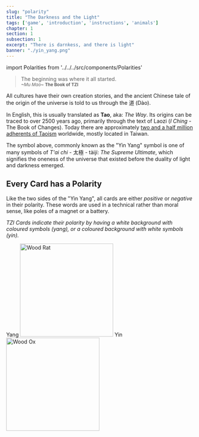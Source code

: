 ```yaml
---
slug: "polarity"
title: "The Darkness and the Light"
tags: ['game', 'introduction', 'instructions', 'animals']
chapter: 1
section: 1
subsection: 1
excerpt: "There is darnkess, and there is light"
banner: "./yin_yang.png"
---
```


import Polarities from '../../../src/components/Polarities'

<Polarities />

>The beginning was where it all started. <br /><small><em>~Mu Mao~</em> <strong>The Book of TZI</strong></small>

All cultures have their own creation stories, and the ancient Chinese tale of the origin of the universe is told to us through the 道 (Dào). 

In English, this is usually translated as **Tao**, aka: *The Way*. Its origins can be traced to over 2500 years ago, primarily through the text of Laozi (*I Ching* - The Book of Changes). Today there are approximately [two and a half million adherents of Taoism](https://www.wolframalpha.com/input/?i=taoism "Wolfram Alpha: Taoism") worldwide, mostly located in Taiwan.

The symbol above, commonly known as the "Yin Yang" symbol is one of many symbols of *T'ai chi* - 太極 - tàijí: *The Supreme Ultimate*, which signifies the oneness of the universe that existed before the duality of light and darkness emerged.

## Every Card has a Polarity

Like the two sides of the "Yin Yang", all cards are either *positive* or *negative* in their polarity. These words are used in a technical rather than moral sense, like poles of a magnet or a battery.

*TZI Cards indicate their polarity by having a white background with coloured symbols (yang), or a coloured background with white symbols (yin).*

Yang <img alt="Wood Rat" src="images/01_wood_rat_card.png" style="width: 250px" /> 
Yin <img alt="Wood Ox" src="images/02_wood_ox_card.png" style="width: 250px"/>